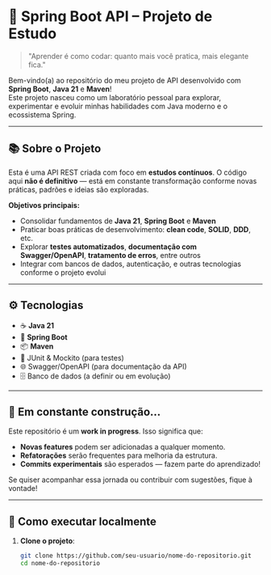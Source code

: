 # 🚀 Spring Boot API – Projeto de Estudo

> "Aprender é como codar: quanto mais você pratica, mais elegante fica."

Bem-vindo(a) ao repositório do meu projeto de API desenvolvido com **Spring Boot**, **Java 21** e **Maven**!  
Este projeto nasceu como um laboratório pessoal para explorar, experimentar e evoluir minhas habilidades com Java moderno e o ecossistema Spring.

---

## 📚 Sobre o Projeto

Esta é uma API REST criada com foco em **estudos contínuos**. O código aqui **não é definitivo** — está em constante transformação conforme novas práticas, padrões e ideias são exploradas.

**Objetivos principais:**

- Consolidar fundamentos de **Java 21**, **Spring Boot** e **Maven**
- Praticar boas práticas de desenvolvimento: **clean code**, **SOLID**, **DDD**, etc.
- Explorar **testes automatizados**, **documentação com Swagger/OpenAPI**, **tratamento de erros**, entre outros
- Integrar com bancos de dados, autenticação, e outras tecnologias conforme o projeto evolui

---

## ⚙️ Tecnologias

- ☕ **Java 21**
- 🌱 **Spring Boot**
- 📦 **Maven**
- 🧪 JUnit & Mockito (para testes)
- 🌐 Swagger/OpenAPI (para documentação da API)
- 🗄️ Banco de dados (a definir ou em evolução)

---

## 🚧 Em constante construção...

Este repositório é um **work in progress**. Isso significa que:

- **Novas features** podem ser adicionadas a qualquer momento.
- **Refatorações** serão frequentes para melhoria da estrutura.
- **Commits experimentais** são esperados — fazem parte do aprendizado!

Se quiser acompanhar essa jornada ou contribuir com sugestões, fique à vontade!

---

## 📁 Como executar localmente

1. **Clone o projeto**:
   ```bash
   git clone https://github.com/seu-usuario/nome-do-repositorio.git
   cd nome-do-repositorio

